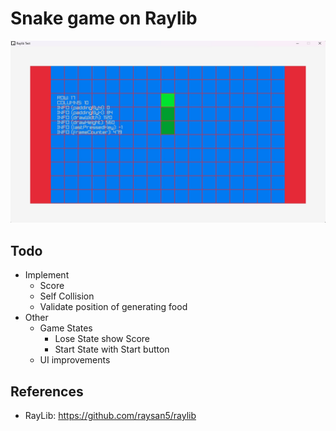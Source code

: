 # Snake game on Raylib

![Screenshot from Game](./img/screenshot.jpg)

## Todo
- Implement
    - Score 
    - Self Collision
    - Validate position of generating food
- Other
    - Game States 
        - Lose State show Score
        - Start State with Start button
    - UI improvements

## References
- RayLib: https://github.com/raysan5/raylib

